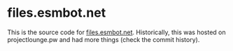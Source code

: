 # files.esmbot.net
This is the source code for [files.esmbot.net](https://files.esmbot.net). Historically, this was hosted on projectlounge.pw and had more things (check the commit history).
